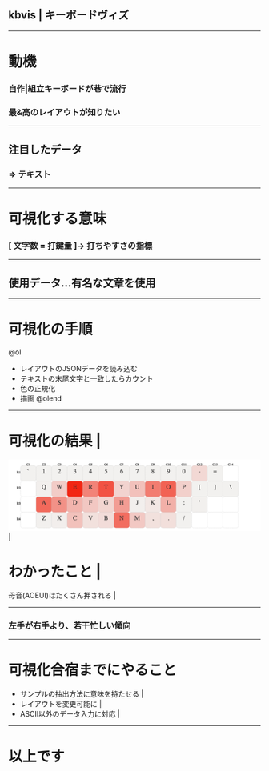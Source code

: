 ## kbvis | キーボードヴィズ

---
# 動機
### 自作|組立キーボードが巷で流行
### 最&高のレイアウトが知りたい

---
## 注目したデータ
### => テキスト

---
# 可視化する意味
### [ 文字数 = 打鍵量 ]→ 打ちやすさの指標

---
## 使用データ...有名な文章を使用

---
# 可視化の手順
@ol
- レイアウトのJSONデータを読み込む
- テキストの末尾文字と一致したらカウント
- 色の正規化
- 描画
@olend

---
# 可視化の結果 |
![result](img/kbvis001.png) |

# わかったこと |
母音(AOEUI)はたくさん押される |

---
### 左手が右手より、若干忙しい傾向

---
# 可視化合宿までにやること
- サンプルの抽出方法に意味を持たせる |
- レイアウトを変更可能に |
- ASCII以外のデータ入力に対応 |

---
# 以上です
